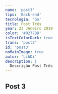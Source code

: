 ```yaml
---
name: 'post3'
tipo: 'Back-end'
tecnologia: 'Go'
title: Post Três
year: 23 JAneiro 2019
color: '#0277BD'
isTextColorDark: true
trans: 'post3'
id: 'post3'
noMainImage: true
autor: 'LihDi'
description: |
  Descrição Post Três
---
```

## Post 3